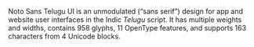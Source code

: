 Noto Sans Telugu UI is an unmodulated (“sans serif”) design for app and website user interfaces in the Indic _Telugu_ script. It has multiple weights and widths, contains 958 glyphs, 11 OpenType features, and supports 163 characters from 4 Unicode blocks.